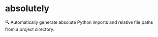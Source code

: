 # absolutely
🔍 Automatically generate absolute Python imports and relative file paths from a project directory.
